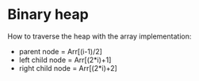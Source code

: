 # Binary heap

How to traverse the heap with the array implementation:
* parent node = Arr[(i-1)/2]
* left child node = Arr[(2*i)+1]
* right child node = Arr[(2*i)+2]